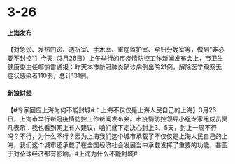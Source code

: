 # 3-26

#### 上海发布

【对急诊、发热门诊、透析室、手术室、重症监护室、孕妇分娩室等，做到“非必要不封控”】今天（3月26日）上午举行的市疫情防控工作新闻发布会上，市卫生健康委主任邬惊雷通报：昨天本市新冠肺炎确诊病例出院21例，解除医学观察无症状感染者110例，总计131例。

#### 新浪财经

【#专家回应上海为何不能封城#：上海不仅仅是上海人民自己的上海】3月26日，上海市举行新冠疫情防控工作新闻发布会。市疫情防控领导小组专家组成员吴凡表示：我也看到网上有人建议，咱们就下定决心封上3、5天，封上一周不行吗？不行，为什么不行？因为上海我们这个城市承载了不仅仅是上海人民自己的上海，我们这个城市还承载了在全国经济社会发展当中承载发挥了重要的功能，甚至于对全球经济都有影响。#上海为什么不能封城#
